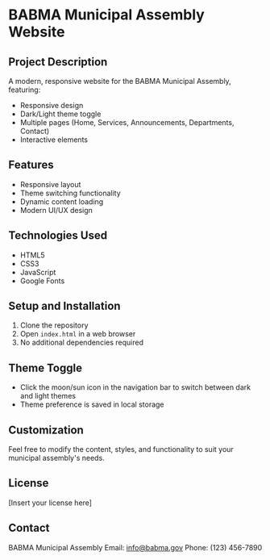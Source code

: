 # BABMA Municipal Assembly Website

## Project Description
A modern, responsive website for the BABMA Municipal Assembly, featuring:
- Responsive design
- Dark/Light theme toggle
- Multiple pages (Home, Services, Announcements, Departments, Contact)
- Interactive elements

## Features
- Responsive layout
- Theme switching functionality
- Dynamic content loading
- Modern UI/UX design

## Technologies Used
- HTML5
- CSS3
- JavaScript
- Google Fonts

## Setup and Installation
1. Clone the repository
2. Open `index.html` in a web browser
3. No additional dependencies required

## Theme Toggle
- Click the moon/sun icon in the navigation bar to switch between dark and light themes
- Theme preference is saved in local storage

## Customization
Feel free to modify the content, styles, and functionality to suit your municipal assembly's needs.

## License
[Insert your license here]

## Contact
BABMA Municipal Assembly
Email: info@babma.gov
Phone: (123) 456-7890
